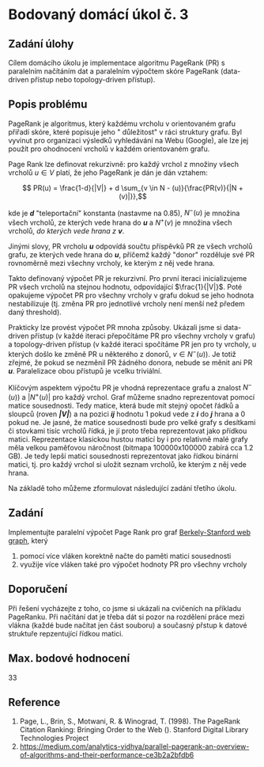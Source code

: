 # Bodovaný domácí úkol č. 3

## Zadání úlohy

Cílem domácího úkolu je implementace algoritmu PageRank (PR) s paralelním načítáním dat a paralelním výpočtem skóre
PageRank (data-driven přístup nebo topology-driven přístup).

## Popis problému

PageRank je algoritmus, který každému vrcholu v orientovaném grafu přiřadí skóre, které popisuje jeho "
důležitost" v ráci struktury grafu. Byl vyvinut pro organizaci výsledků vyhledávání na Webu (Google), ale lze jej použít
pro ohodnocení vrcholů v každém orientovaném grafu.

Page Rank lze definovat rekurzivně: pro každý vrchol z množiny všech vrcholů $u \in V$ platí, že jeho PageRank je
dán je dán vztahem:

$$ PR(u) = \frac{1-d}{|V|} + d \sum_{v \in N - (u)}{\frac{PR(v)}{|N + (v)|}},$$

kde je ***d*** "teleportační" konstanta (nastavme na 0.85), $N^-(u)$ je množina všech vrcholů, ze kterých vede
hrana do ***u*** a $N^+(v)$ je množina všech vrcholů, *do kterých vede hrana z* ***v***.

Jinými slovy, PR vrcholu ***u*** odpovídá součtu příspěvků PR ze všech vrcholů grafu, ze kterých vede hrana do ***u***,
příčemž každý "donor" rozděluje své PR rovnoměrně mezi všechny vrcholy, ke kterým z něj vede hrana.

Takto definovaný výpočet PR je rekurzivní. Pro první iteraci inicializujeme PR všech vrcholů na stejnou hodnotu,
odpovídající $\frac{1}{|V|}$. Poté opakujeme výpočet PR pro všechny vrcholy v grafu dokud se jeho hodnota
nestabilizuje (tj. změna PR pro jednotlivé vrcholy není menší než předem daný threshold).

Prakticky lze provést výpočet PR mnoha způsoby. Ukázali jsme si data-driven přístup (v každé iteraci přepočítáme PR pro
všechny vrcholy v grafu) a topology-driven přístup (v každé iteraci spočítáme PR jen pro ty vrcholy, u kterých došlo ke
změně PR u některého z donorů, $v \in N^-(u))$. Je totiž zřejmé, že pokud se nezměnil PR žádného donora, nebude
se měnit ani PR ***u***. Paralelizace obou přístupů je vcelku triviální.

Klíčovým aspektem výpočtu PR je vhodná reprezentace grafu a znalost $N^-(u))$ a $|N^+(u)|$ pro každý
vrchol. Graf můžeme snadno reprezentovat pomocí matice sousednosti. Tedy matice, která bude mít stejný
opočet řádků a sloupců (roven ***|V|***) a na pozici ***ij*** hodnotu 1 pokud vede z ***i*** do ***j*** hrana a 0 pokud
ne. Je jasné, že matice sousednosti bude pro velké grafy s desítkami či stovkami tisíc vrcholů řídká, je
jí proto třeba reprezentovat jako přídkou matici. Reprezentace klasickou hustou maticí by i pro relativně malé grafy
měla velkou paměťovou náročnost (bitmapa 100000x100000 zabírá cca 1.2 GB). Je tedy lepší matici sousednosti
reprezentovat jako řídkou binární matici, tj. pro každý vrchol si uložit seznam vrcholů, ke kterým z něj vede hrana.

Na základě toho můžeme zformulovat následující zadání třetího úkolu.

## Zadání

Implementujte paralelní výpočet Page Rank pro
graf [Berkely-Stanford web graph](https://snap.stanford.edu/data/web-BerkStan.txt.gz), který

1. pomocí více vláken korektně načte do paměti matici sousednosti
2. využije více vláken také pro výpočet hodnoty PR pro všechny vrcholy

## Doporučení

Při řešení vycházejte z toho, co jsme si ukázali na cvičeních na příkladu PageRanku. Při načítání dat je třeba dát si
pozor na rozdělení práce mezi vlákna (každé bude načítat jen část souboru) a současný přstup k datové
struktuře repzentující řídkou matici.

## Max. bodové hodnocení

33

## Reference

1. Page, L., Brin, S., Motwani, R. & Winograd, T. (1998). The PageRank Citation Ranking: Bringing Order to the Web ().
   Stanford Digital Library Technologies Project
2. https://medium.com/analytics-vidhya/parallel-pagerank-an-overview-of-algorithms-and-their-performance-ce3b2a2bfdb6






